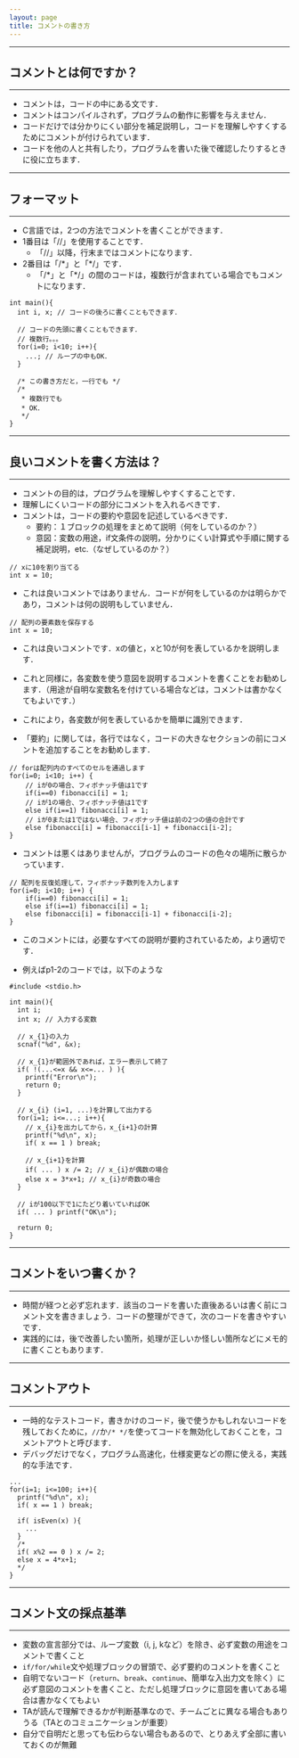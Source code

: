 ```yaml
---
layout: page
title: コメントの書き方
---
```


---
## コメントとは何ですか？
---

* コメントは，コードの中にある文です．
* コメントはコンパイルされず，プログラムの動作に影響を与えません．
* コードだけでは分かりにくい部分を補足説明し，コードを理解しやすくするためにコメントが付けられています．
* コードを他の人と共有したり，プログラムを書いた後で確認したりするときに役に立ちます．


---
## フォーマット
---

* C言語では，2つの方法でコメントを書くことができます．
* 1番目は「//」を使用することです．
   * 「//」以降，行末まではコメントになります．
* 2番目は「/\*」と「\*/」です．
   * 「/\*」と「\*/」の間のコードは，複数行が含まれている場合でもコメントになります．

```
int main(){
  int i, x; // コードの後ろに書くこともできます．

  // コードの先頭に書くこともできます．
  // 複数行。。。
  for(i=0; i<10; i++){
    ...; // ループの中もOK．
  }
  
  /* この書き方だと，一行でも */
  /*
   * 複数行でも
   * OK．
   */
}
```


---
## 良いコメントを書く方法は？
---

* コメントの目的は，プログラムを理解しやすくすることです．
* 理解しにくいコードの部分にコメントを入れるべきです．
* コメントは，コードの要約や意図を記述しているべきです．
  * 要約：１ブロックの処理をまとめて説明（何をしているのか？）
  * 意図：変数の用途，if文条件の説明，分かりにくい計算式や手順に関する補足説明，etc.（なぜしているのか？）

~~~
// xに10を割り当てる
int x = 10;
~~~

* これは良いコメントではありません．コードが何をしているのかは明らかであり，コメントは何の説明もしていません．

~~~
// 配列の要素数を保存する
int x = 10;
~~~

* これは良いコメントです．xの値と，xと10が何を表しているかを説明します．
* これと同様に，各変数を使う意図を説明するコメントを書くことをお勧めします．（用途が自明な変数名を付けている場合などは，コメントは書かなくてもよいです．）
* これにより，各変数が何を表しているかを簡単に識別できます．

* 「要約」に関しては，各行ではなく，コードの大きなセクションの前にコメントを追加することをお勧めします．

~~~
// forは配列内のすべてのセルを通過します
for(i=0; i<10; i++) {
	// iが0の場合、フィボナッチ値は1です
	if(i==0) fibonacci[i] = 1;
	// iが1の場合、フィボナッチ値は1です
	else if(i==1) fibonacci[i] = 1;
	// iが0または1ではない場合、フィボナッチ値は前の2つの値の合計です
	else fibonacci[i] = fibonacci[i-1] + fibonacci[i-2];
}
~~~

* コメントは悪くはありませんが，プログラムのコードの色々の場所に散らかっています．

~~~
// 配列を反復処理して，フィボナッチ数列を入力します
for(i=0; i<10; i++) {
	if(i==0) fibonacci[i] = 1;
	else if(i==1) fibonacci[i] = 1;
	else fibonacci[i] = fibonacci[i-1] + fibonacci[i-2];
}
~~~

* このコメントには，必要なすべての説明が要約されているため，より適切です．

* 例えばp1-2のコードでは，以下のような

```
#include <stdio.h>

int main(){
  int i;
  int x; // 入力する変数

  // x_{1}の入力
  scnaf("%d", &x);

  // x_{1}が範囲外であれば，エラー表示して終了
  if( !(...<=x && x<=... ) ){
    printf("Error\n");
    return 0;
  }
  
  // x_{i} (i=1, ...)を計算して出力する
  for(i=1; i<=...; i++){
    // x_{i}を出力してから，x_{i+1}の計算
    printf("%d\n", x);
    if( x == 1 ) break;
    
    // x_{i+1}を計算
    if( ... ) x /= 2; // x_{i}が偶数の場合
    else x = 3*x+1; // x_{i}が奇数の場合
  }

  // iが100以下で1にたどり着いていればOK
  if( ... ) printf("OK\n");
  
  return 0;
}
```

---
## コメントをいつ書くか？
---

- 時間が経つと必ず忘れます．該当のコードを書いた直後あるいは書く前にコメント文を書きましょう．コードの整理ができて，次のコードを書きやすいです．
- 実践的には，後で改善したい箇所，処理が正しいか怪しい箇所などにメモ的に書くこともあります．

---
## コメントアウト
---

* 一時的なテストコード，書きかけのコード，後で使うかもしれないコードを残しておくために，`//`か`/* */`を使ってコードを無効化しておくことを，コメントアウトと呼びます．
* デバッグだけでなく，プログラム高速化，仕様変更などの際に使える，実践的な手法です．

```
...
for(i=1; i<=100; i++){
  printf("%d\n", x);
  if( x == 1 ) break;
  
  if( isEven(x) ){
    ...
  }
  /*
  if( x%2 == 0 ) x /= 2;
  else x = 4*x+1;
  */
}
```

---
## コメント文の採点基準
---

- 変数の宣言部分では、ループ変数（i, j, kなど）を除き、必ず変数の用途をコメントで書くこと
- `if/for/while`文や処理ブロックの冒頭で、必ず要約のコメントを書くこと
- 自明でないコード（`return`、`break`、`continue`、簡単な入出力文を除く）に必ず意図のコメントを書くこと、ただし処理ブロックに意図を書いてある場合は書かなくてもよい
- TAが読んで理解できるかが判断基準なので、チームごとに異なる場合もありうる（TAとのコミュニケーションが重要）
- 自分で自明だと思っても伝わらない場合もあるので、とりあえず全部に書いておくのが無難
